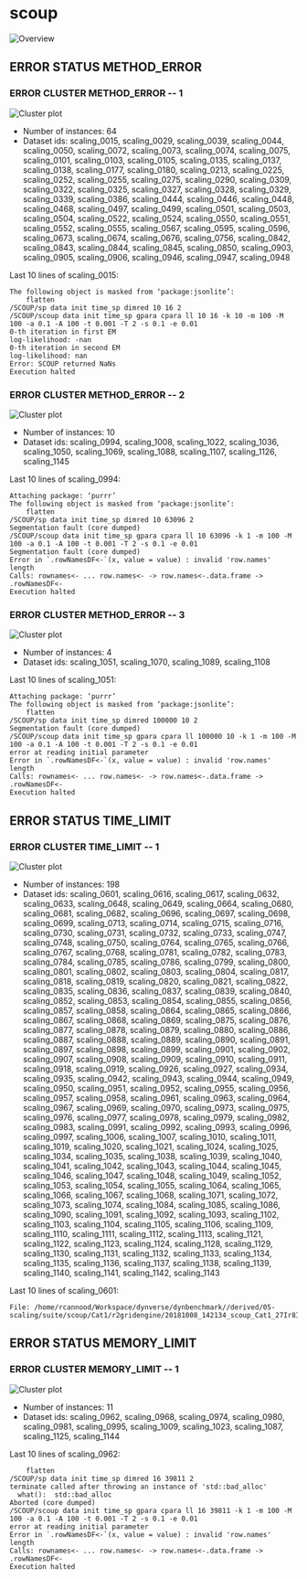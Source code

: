 # scoup
![Overview](scoup.png)

## ERROR STATUS METHOD_ERROR

### ERROR CLUSTER METHOD_ERROR -- 1
![Cluster plot](error_class_plots/scoup_method_error_1.png)

 * Number of instances: 64
 * Dataset ids: scaling_0015, scaling_0029, scaling_0039, scaling_0044, scaling_0050, scaling_0072, scaling_0073, scaling_0074, scaling_0075, scaling_0101, scaling_0103, scaling_0105, scaling_0135, scaling_0137, scaling_0138, scaling_0177, scaling_0180, scaling_0213, scaling_0225, scaling_0252, scaling_0255, scaling_0275, scaling_0290, scaling_0309, scaling_0322, scaling_0325, scaling_0327, scaling_0328, scaling_0329, scaling_0339, scaling_0386, scaling_0444, scaling_0446, scaling_0448, scaling_0468, scaling_0497, scaling_0499, scaling_0501, scaling_0503, scaling_0504, scaling_0522, scaling_0524, scaling_0550, scaling_0551, scaling_0552, scaling_0555, scaling_0567, scaling_0595, scaling_0596, scaling_0673, scaling_0674, scaling_0676, scaling_0756, scaling_0842, scaling_0843, scaling_0844, scaling_0845, scaling_0850, scaling_0903, scaling_0905, scaling_0906, scaling_0946, scaling_0947, scaling_0948

Last 10 lines of scaling_0015:
```
The following object is masked from ‘package:jsonlite’:
    flatten
/SCOUP/sp data init time_sp dimred 10 16 2
/SCOUP/scoup data init time_sp gpara cpara ll 10 16 -k 10 -m 100 -M 100 -a 0.1 -A 100 -t 0.001 -T 2 -s 0.1 -e 0.01
0-th iteration in first EM
log-likelihood: -nan
0-th iteration in second EM
log-likelihood: nan
Error: SCOUP returned NaNs
Execution halted
```

### ERROR CLUSTER METHOD_ERROR -- 2
![Cluster plot](error_class_plots/scoup_method_error_2.png)

 * Number of instances: 10
 * Dataset ids: scaling_0994, scaling_1008, scaling_1022, scaling_1036, scaling_1050, scaling_1069, scaling_1088, scaling_1107, scaling_1126, scaling_1145

Last 10 lines of scaling_0994:
```
Attaching package: ‘purrr’
The following object is masked from ‘package:jsonlite’:
    flatten
/SCOUP/sp data init time_sp dimred 10 63096 2
Segmentation fault (core dumped)
/SCOUP/scoup data init time_sp gpara cpara ll 10 63096 -k 1 -m 100 -M 100 -a 0.1 -A 100 -t 0.001 -T 2 -s 0.1 -e 0.01
Segmentation fault (core dumped)
Error in `.rowNamesDF<-`(x, value = value) : invalid 'row.names' length
Calls: rownames<- ... row.names<- -> row.names<-.data.frame -> .rowNamesDF<-
Execution halted
```

### ERROR CLUSTER METHOD_ERROR -- 3
![Cluster plot](error_class_plots/scoup_method_error_3.png)

 * Number of instances: 4
 * Dataset ids: scaling_1051, scaling_1070, scaling_1089, scaling_1108

Last 10 lines of scaling_1051:
```
Attaching package: ‘purrr’
The following object is masked from ‘package:jsonlite’:
    flatten
/SCOUP/sp data init time_sp dimred 100000 10 2
Segmentation fault (core dumped)
/SCOUP/scoup data init time_sp gpara cpara ll 100000 10 -k 1 -m 100 -M 100 -a 0.1 -A 100 -t 0.001 -T 2 -s 0.1 -e 0.01
error at reading initial parameter
Error in `.rowNamesDF<-`(x, value = value) : invalid 'row.names' length
Calls: rownames<- ... row.names<- -> row.names<-.data.frame -> .rowNamesDF<-
Execution halted
```

## ERROR STATUS TIME_LIMIT

### ERROR CLUSTER TIME_LIMIT -- 1
![Cluster plot](error_class_plots/scoup_time_limit_1.png)

 * Number of instances: 198
 * Dataset ids: scaling_0601, scaling_0616, scaling_0617, scaling_0632, scaling_0633, scaling_0648, scaling_0649, scaling_0664, scaling_0680, scaling_0681, scaling_0682, scaling_0696, scaling_0697, scaling_0698, scaling_0699, scaling_0713, scaling_0714, scaling_0715, scaling_0716, scaling_0730, scaling_0731, scaling_0732, scaling_0733, scaling_0747, scaling_0748, scaling_0750, scaling_0764, scaling_0765, scaling_0766, scaling_0767, scaling_0768, scaling_0781, scaling_0782, scaling_0783, scaling_0784, scaling_0785, scaling_0786, scaling_0799, scaling_0800, scaling_0801, scaling_0802, scaling_0803, scaling_0804, scaling_0817, scaling_0818, scaling_0819, scaling_0820, scaling_0821, scaling_0822, scaling_0835, scaling_0836, scaling_0837, scaling_0839, scaling_0840, scaling_0852, scaling_0853, scaling_0854, scaling_0855, scaling_0856, scaling_0857, scaling_0858, scaling_0864, scaling_0865, scaling_0866, scaling_0867, scaling_0868, scaling_0869, scaling_0875, scaling_0876, scaling_0877, scaling_0878, scaling_0879, scaling_0880, scaling_0886, scaling_0887, scaling_0888, scaling_0889, scaling_0890, scaling_0891, scaling_0897, scaling_0898, scaling_0899, scaling_0901, scaling_0902, scaling_0907, scaling_0908, scaling_0909, scaling_0910, scaling_0911, scaling_0918, scaling_0919, scaling_0926, scaling_0927, scaling_0934, scaling_0935, scaling_0942, scaling_0943, scaling_0944, scaling_0949, scaling_0950, scaling_0951, scaling_0952, scaling_0955, scaling_0956, scaling_0957, scaling_0958, scaling_0961, scaling_0963, scaling_0964, scaling_0967, scaling_0969, scaling_0970, scaling_0973, scaling_0975, scaling_0976, scaling_0977, scaling_0978, scaling_0979, scaling_0982, scaling_0983, scaling_0991, scaling_0992, scaling_0993, scaling_0996, scaling_0997, scaling_1006, scaling_1007, scaling_1010, scaling_1011, scaling_1019, scaling_1020, scaling_1021, scaling_1024, scaling_1025, scaling_1034, scaling_1035, scaling_1038, scaling_1039, scaling_1040, scaling_1041, scaling_1042, scaling_1043, scaling_1044, scaling_1045, scaling_1046, scaling_1047, scaling_1048, scaling_1049, scaling_1052, scaling_1053, scaling_1054, scaling_1055, scaling_1064, scaling_1065, scaling_1066, scaling_1067, scaling_1068, scaling_1071, scaling_1072, scaling_1073, scaling_1074, scaling_1084, scaling_1085, scaling_1086, scaling_1090, scaling_1091, scaling_1092, scaling_1093, scaling_1102, scaling_1103, scaling_1104, scaling_1105, scaling_1106, scaling_1109, scaling_1110, scaling_1111, scaling_1112, scaling_1113, scaling_1121, scaling_1122, scaling_1123, scaling_1124, scaling_1128, scaling_1129, scaling_1130, scaling_1131, scaling_1132, scaling_1133, scaling_1134, scaling_1135, scaling_1136, scaling_1137, scaling_1138, scaling_1139, scaling_1140, scaling_1141, scaling_1142, scaling_1143

Last 10 lines of scaling_0601:
```
File: /home/rcannood/Workspace/dynverse/dynbenchmark//derived/05-scaling/suite/scoup/Cat1/r2gridengine/20181008_142134_scoup_Cat1_27Ir8ImEHq/log/log.601.e.txt
```

## ERROR STATUS MEMORY_LIMIT

### ERROR CLUSTER MEMORY_LIMIT -- 1
![Cluster plot](error_class_plots/scoup_memory_limit_1.png)

 * Number of instances: 11
 * Dataset ids: scaling_0962, scaling_0968, scaling_0974, scaling_0980, scaling_0981, scaling_0995, scaling_1009, scaling_1023, scaling_1087, scaling_1125, scaling_1144

Last 10 lines of scaling_0962:
```
    flatten
/SCOUP/sp data init time_sp dimred 16 39811 2
terminate called after throwing an instance of 'std::bad_alloc'
  what():  std::bad_alloc
Aborted (core dumped)
/SCOUP/scoup data init time_sp gpara cpara ll 16 39811 -k 1 -m 100 -M 100 -a 0.1 -A 100 -t 0.001 -T 2 -s 0.1 -e 0.01
error at reading initial parameter
Error in `.rowNamesDF<-`(x, value = value) : invalid 'row.names' length
Calls: rownames<- ... row.names<- -> row.names<-.data.frame -> .rowNamesDF<-
Execution halted
```


